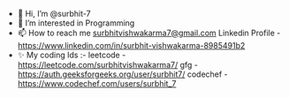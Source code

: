 - 👋 Hi, I’m @surbhit-7
- 👀 I’m interested in Programming
- 📫 How to reach me surbhitvishwakarma7@gmail.com
     Linkedin Profile - https://www.linkedin.com/in/surbhit-vishwakarma-8985491b2
- ✨ My coding Ids :- leetcode - https://leetcode.com/surbhitvishwakarma7/
                      gfg - https://auth.geeksforgeeks.org/user/surbhit7/
                      codechef - https://www.codechef.com/users/surbhit_7
                      
                      

<!---
surbhit-7/surbhit-7 is a ✨ special ✨ repository because its `README.md` (this file) appears on your GitHub profile.
You can click the Preview link to take a look at your changes.
--->
